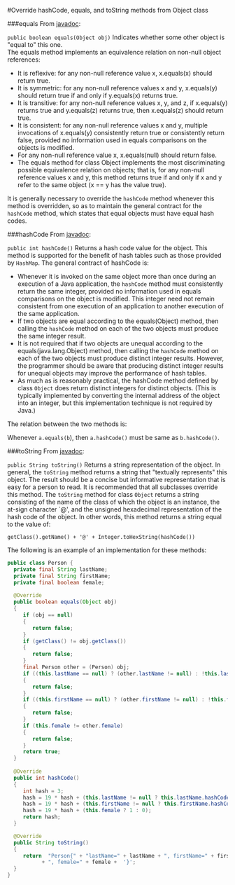 #Override hashCode, equals, and toString methods from Object class

###equals
From [javadoc](http://docs.oracle.com/javase/8/docs/api/java/lang/Object.html#equals-java.lang.Object-):

`public boolean equals(Object obj)`
Indicates whether some other object is "equal to" this one.  
The equals method implements an equivalence relation on non-null object references:
* It is reflexive: for any non-null reference value x, x.equals(x) should return true.
* It is symmetric: for any non-null reference values x and y, x.equals(y) should return true if and only if y.equals(x) returns true.
* It is transitive: for any non-null reference values x, y, and z, if x.equals(y) returns true and y.equals(z) returns true, then x.equals(z) should return true.
* It is consistent: for any non-null reference values x and y, multiple invocations of x.equals(y) consistently return true or consistently return false, provided no information used in equals comparisons on the objects is modified.
* For any non-null reference value x, x.equals(null) should return false.
* The equals method for class Object implements the most discriminating possible equivalence relation on objects; that is, for any non-null reference values x and y, this method returns true if and only if x and y refer to the same object (x == y has the value true).

It is generally necessary to override the `hashCode` method whenever this method is overridden, so as to maintain the general contract for the `hashCode` method, which states that equal objects must have equal hash codes.

###hashCode
From [javadoc](http://docs.oracle.com/javase/8/docs/api/java/lang/Object.html#hashCode--):

`public int hashCode()`
Returns a hash code value for the object. This method is supported for the benefit of hash tables such as those provided by `HashMap`.
The general contract of hashCode is:
* Whenever it is invoked on the same object more than once during an execution of a Java application, the `hashCode` method must consistently return the same integer, provided no information used in equals comparisons on the object is modified. This integer need not remain consistent from one execution of an application to another execution of the same application.
* If two objects are equal according to the equals(Object) method, then calling the `hashCode` method on each of the two objects must produce the same integer result.
* It is not required that if two objects are unequal according to the equals(java.lang.Object) method, then calling the `hashCode` method on each of the two objects must produce distinct integer results. However, the programmer should be aware that producing distinct integer results for unequal objects may improve the performance of hash tables.
* As much as is reasonably practical, the hashCode method defined by class `Object` does return distinct integers for distinct objects. (This is typically implemented by converting the internal address of the object into an integer, but this implementation technique is not required by Java.)

The relation between the two methods is:

Whenever `a.equals(b`), then `a.hashCode()` must be same as `b.hashCode()`.

###toString
From [javadoc](http://docs.oracle.com/javase/8/docs/api/java/lang/Object.html#toString--):

`public String toString()`
Returns a string representation of the object. In general, the `toString` method returns a string that "textually represents" this object. The result should be a concise but informative representation that is easy for a person to read. It is recommended that all subclasses override this method.
The `toString` method for class `Object` returns a string consisting of the name of the class of which the object is an instance, the at-sign character `@', and the unsigned hexadecimal representation of the hash code of the object. In other words, this method returns a string equal to the value of:

 `getClass().getName() + '@' + Integer.toHexString(hashCode())`
 
  
  
 The following is an example of an implementation for these methods:
 ````java
 public class Person {
   private final String lastName;
   private final String firstName;
   private final boolean female;
   
   @Override
   public boolean equals(Object obj)
   {
      if (obj == null)
      {
         return false;
      }
      if (getClass() != obj.getClass())
      {
         return false;
      }
      final Person other = (Person) obj;
      if ((this.lastName == null) ? (other.lastName != null) : !this.lastName.equals(other.lastName))
      {
         return false;
      }
      if ((this.firstName == null) ? (other.firstName != null) : !this.firstName.equals(other.firstName))
      {
         return false;
      }
      if (this.female != other.female)
      {
         return false;
      }
      return true;
   }
   
   @Override
   public int hashCode()
   {
      int hash = 3;
      hash = 19 * hash + (this.lastName != null ? this.lastName.hashCode() : 0);
      hash = 19 * hash + (this.firstName != null ? this.firstName.hashCode() : 0);
      hash = 19 * hash + (this.female ? 1 : 0);
      return hash;
   }

   @Override
   public String toString()
   {
      return  "Person{" + "lastName=" + lastName + ", firstName=" + firstName
            + ", female=" + female +  '}';
   }
 }
 ````
